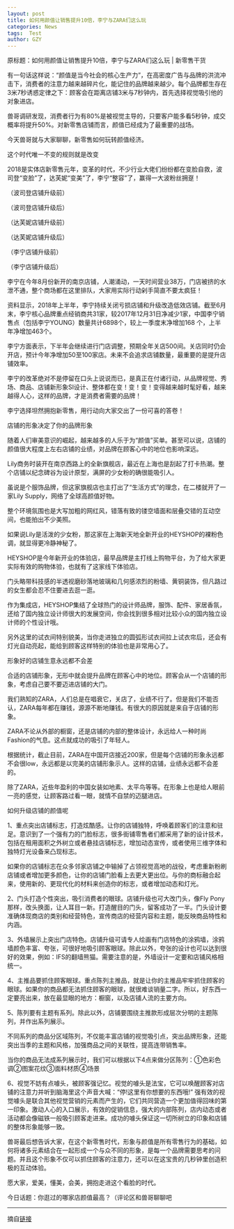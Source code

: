 ```yaml
---
layout: post
title: 如何用颜值让销售提升10倍，李宁与ZARA们这么玩
categories: News
tags:  Test
author: GZY
---
```


原标题：如何用颜值让销售提升10倍，李宁与ZARA们这么玩 | 新零售干货

有一句话这样说：“颜值是当今社会的核心生产力”，在高密度广告与品牌的洪流冲击下，消费者的注意力越来越碎片化，能记住的品牌越来越少。每个品牌都生存在3米7秒诱惑定律之下：顾客会在距离店铺3米与7秒钟内，首先选择视觉吸引他的对象进店。

兽哥调研发现，消费者行为有80%是被视觉主导的，只要客户能多看5秒钟，成交概率将提升50%。对新零售店铺而言，颜值已经成为了最重要的战场。

今天兽哥就与大家聊聊，新零售如何玩转颜值经济。







这个时代唯一不变的规则就是改变

2018是实体店新零售元年，变革的时代，不少行业大佬们纷纷都在变脸自救，波司登“变脸”了，达芙妮“变美”了，李宁“整容”了，赢得一大波粉丝拥趸！





（波司登店铺升级前）





（波司登店铺升级后）





（达芙妮店铺升级前）





（达芙妮店铺升级后）





（李宁店铺升级前）





（李宁店铺升级后）

李宁在今年8月份新开的南京店铺，人潮涌动，一天时间营业38万，门店被挤的水泄不通，整个商场都在这里排队，大家用实际行动剁手简直不要太疯狂！

资料显示，2018年上半年，李宁持续关闭亏损店铺和升级改造低效店铺。截至6月末，李宁核心品牌重点经销商共31家，较2017年12月31日净减少1家，中国李宁销售点（包括李宁YOUNG）数量共计6898个，较上一季度末净增加168 个，上半年净增加463个。

李宁方面表示，下半年会继续进行门店调整，预期全年关店500间。关店同时仍会开店，预计今年净增加50至100家店。未来不会追求店铺数量，最重要的是提升店铺效率。





李宁的改革绝对不是停留在口头上说说而已，是真正在付诸行动，从品牌视觉、秀场、商品、店铺新形象SI设计、整体都在变！变！变！变得越来越时髦好看，越来越得人心，这样的品牌，才是消费者需要的品牌！

李宁选择坦然拥抱新零售，用行动向大家交出了一份可喜的答卷！







店铺的形象决定了你的品牌形象

随着人们审美意识的崛起，越来越多的人乐于为“颜值”买单。甚至可以说，店铺的颜值很大程度上左右店铺的业绩，对品牌在顾客心中的地位也影响深远。

Lily商务时装开在南京西路上的全新旗舰店，最近在上海也是刮起了打卡热潮。整个店铺以纪念碑谷为设计原型，满屏的少女粉的确很能吸引人。





虽说是个服饰品牌，但这家旗舰店也主打出了“生活方式”的理念，在二楼就开了一家Lily Supply，网络了全球高颜值好物。

整个环境氛围也是大写加粗的网红风，错落有致的镂空墙面和层叠交错的互动空间，也能拍出不少美照。





如果说Lily是活泼的少女粉，那这家在上海新天地全新开业的HEYSHOP的裸粉色调，就显得更冷静神秘了。





HEYSHOP是今年新开业的体验店，最早品牌是主打线上购物平台，为了给大家更实际有效的购物体验，也就有了这家线下体验店。

门头略带科技感的半透视磨砂落地玻璃和几何感浓烈的粉墙、黄铜装饰，但凡路过的女生都会忍不住要进去逛一逛。





作为集成店，HEYSHOP集结了全球热门的设计师品牌，服饰、配件、家居香氛，还给了国内独立设计师很大的发展空间，你会找到很多相对比较小众的国内独立设计师的个性设计哦。

另外这里的试衣间特别貌美，当你走进独立的圆弧形试衣间拉上试衣帘后，还会有灯光自动亮起，能给到顾客这样特别的体验也是非常用心了。







形象好的店铺生意永远都不会差

合适的店铺形象，无形中就会提升品牌在顾客心中的地位。顾客会从一个店铺的形象，考虑自己要不要迈进店铺的大门。

我们熟知的ZARA，人们总是在唱衰它，关店了，业绩不行了。但是我们不能否认，ZARA每年都在赚钱，源源不断地赚钱。有很大的原因就是来自于店铺的形象。





ZARA不论从外部的橱窗，还是店铺的内部的整体设计，永远给人一种时尚Fashion的气息。这点就成功的吸引了年轻人。





根据统计，截止目前，ZARA在中国开店接近200家，但是每个店铺的形象永远都不会很low，永远都是以完美的店铺形象示人。这样的店铺，业绩永远都不会差的。

除了ZARA，近些年盈利的中国女装如地素、太平鸟等等。在形象上也是给人眼前一亮的感觉，让顾客路过看一眼，就情不自禁的迈腿进店。

如何升级店铺的颜值呢

1、重点突出店铺标志，打造炫酷感。让你的店铺独特，呼唤着顾客们的注意和驻足。意识到了一个强有力的门脸标志，很多街铺零售者们都采用了新的设计技术，包括在租用面积之外树立或者悬挂店铺标志，增加动态宣传，或者使用三维字体和独特灯光设备来凸现标志。

如果你的店铺标志在众多邻家店铺之中输掉了占领视觉高地的战役，考虑重新粉刷店铺或者增加更多颜色，让你的店铺门脸看上去更大更出位。与你的商标融合起来，使用新的、更现代化的材料来创造你的标志，或者增加动态和灯光。





2、门头打造个性突出，吸引消费者的眼球。店铺升级也可大改门头，像Fly Pony那样，改头换面，让人耳目一新。打造醒目的门头，留客成功了一半。门头设计要准确体现商店的类别和经营特色，宣传商店的经营内容和主题，能反映商品特性和内涵。





3、外墙展示上突出门店特色。店铺升级可请专人绘画有门店特色的涂鸦墙，涂鸦墙颜色丰富、夸张，可很好地吸引顾客眼球。除此以外，夸张的设计也可以达到很好的效果，例如：IFS的翻墙熊猫。需要注意的是，外墙设计一定要和店铺风格相统一。





4、主推品要抓住顾客眼球。重点陈列主推品，就是让你的主推品牢牢抓住顾客的眼球。如果你的商品都无法抓住顾客的眼球，就很难谈销量二字。所以，好东西一定要亮出来，放在最显眼的地方：橱窗，以及店铺人流的主要方向。





5、陈列要有主题有系列。除此以外，店铺要围绕主推款形成层次分明的主题陈列，并作出系列展示。

不同系列的商品分区域陈列，不仅能丰富店铺的视觉吸引点，突出品牌形象，还能突出当季的主题和风格，加强商品之间的关联性，提高连带销售率。

当你的商品无法成系列展示时，我们可以根据以下4点来做分区陈列：①色彩色调②图案花纹③面料材质④场景





6、视觉不妨有点噱头，被顾客强记忆。视觉的噱头是法宝，它可以唤醒顾客对店铺的注意力并听到脑海里这个声音大喊：“停!这里有你想要的东西哦!” 强有效的视觉噱头是联合其他视觉营销的元素而产生的，它们共同营造一个更加值得回味的第一印象。激动人心的入口展示，有效的促销信息，强大的内部陈列，店内动态或者活动都会像磁铁一般吸引顾客走进来。成功的噱头保证这一切所树立的印象和店铺的整体形象能够一致。





兽哥最后想告诉大家，在这个新零售时代，形象与颜值是所有零售行为的基础，如何将诸多元素结合在一起形成一个与众不同的形象，是每一个品牌需要思考的问题。并且这个形象不仅可以抓住顾客的注意力，还可以在这宝贵的几秒钟里创造积极的互动体验。

愿大家，爱美，懂美，会美，拥抱走进这个看脸的时代。

今日话题：你逛过的哪家店颜值最高？（评论区和兽哥聊聊吧

*****

摘自[链接](http://sh.iqidian.com/news/xinlingshou/2018_09_29-51654909_0.html)